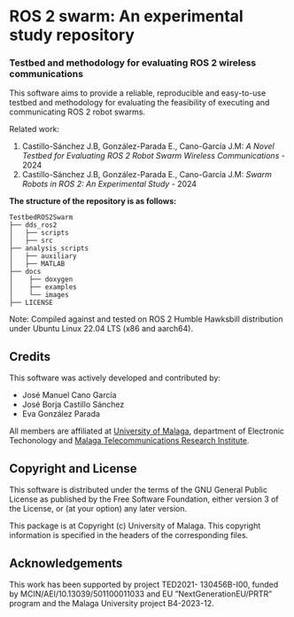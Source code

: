 # ROS 2 swarm: An experimental study repository

### Testbed and methodology for evaluating ROS 2 wireless communications

This software aims to provide a reliable, reproducible and easy-to-use testbed and methodology for evaluating the feasibility of executing and communicating ROS 2 robot swarms. 

Related work:

1. Castillo-Sánchez J.B, González-Parada E., Cano-García J.M: *A Novel Testbed for Evaluating ROS 2 Robot Swarm Wireless Communications* - 2024
2. Castillo-Sánchez J.B, González-Parada E., Cano-García J.M: *Swarm Robots in ROS 2: An Experimental Study* - 2024

**The structure of the repository is as follows:**
```
TestbedROS2Swarm
├── dds_ros2
│   ├── scripts
│   ├── src
├── analysis_scripts
│   ├── auxiliary
│   ├── MATLAB
├── docs
│    ├── doxygen
│    ├── examples
│    └── images
├── LICENSE
```

Note: Compiled against and tested on ROS 2 Humble Hawksbill distribution under Ubuntu Linux 22.04 LTS (x86 and aarch64).

## Credits

This software was actively developed and contributed by:
 - José Manuel Cano García
 - José Borja Castillo Sánchez
 - Eva González Parada

All members are affiliated at [University of Malaga](https://www.uma.es/), department of Electronic Techonology and [Malaga Telecommunications Research Institute](https://www.telma.uma.es/).


## Copyright and License

This software is distributed under the terms of the GNU General Public License as published by the Free Software Foundation, either version 3 of the License, or (at your option) any later version.

This package is at Copyright (c) University of Malaga. This copyright information is specified in the headers of the corresponding files.

## Acknowledgements

This work has been supported by project TED2021-
130456B-I00, funded by MCIN/AEI/10.13039/501100011033
and EU ”NextGenerationEU/PRTR” program and the Malaga
University project B4-2023-12.
